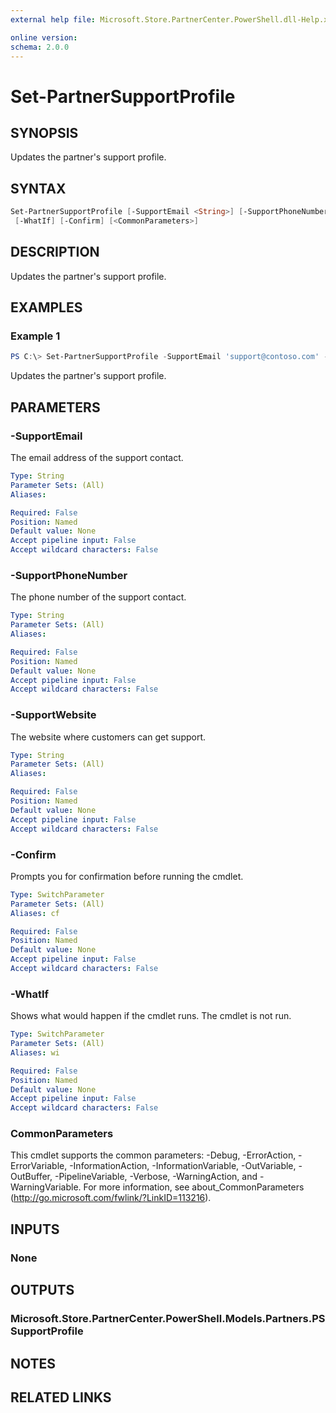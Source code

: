 ```yaml
---
external help file: Microsoft.Store.PartnerCenter.PowerShell.dll-Help.xml

online version:
schema: 2.0.0
---
```


# Set-PartnerSupportProfile

## SYNOPSIS
Updates the partner's support profile.

## SYNTAX

```powershell
Set-PartnerSupportProfile [-SupportEmail <String>] [-SupportPhoneNumber <String>] [-SupportWebsite <String>]
 [-WhatIf] [-Confirm] [<CommonParameters>]
```

## DESCRIPTION
Updates the partner's support profile.

## EXAMPLES

### Example 1
```powershell
PS C:\> Set-PartnerSupportProfile -SupportEmail 'support@contoso.com' -SupportPhoneNumber '4255555555' -SupportWebsite 'https://www.microsoft.com'
```

Updates the partner's support profile.

## PARAMETERS

### -SupportEmail
The email address of the support contact.

```yaml
Type: String
Parameter Sets: (All)
Aliases:

Required: False
Position: Named
Default value: None
Accept pipeline input: False
Accept wildcard characters: False
```

### -SupportPhoneNumber
The phone number of the support contact.

```yaml
Type: String
Parameter Sets: (All)
Aliases:

Required: False
Position: Named
Default value: None
Accept pipeline input: False
Accept wildcard characters: False
```

### -SupportWebsite
The website where customers can get support.

```yaml
Type: String
Parameter Sets: (All)
Aliases:

Required: False
Position: Named
Default value: None
Accept pipeline input: False
Accept wildcard characters: False
```

### -Confirm
Prompts you for confirmation before running the cmdlet.

```yaml
Type: SwitchParameter
Parameter Sets: (All)
Aliases: cf

Required: False
Position: Named
Default value: None
Accept pipeline input: False
Accept wildcard characters: False
```

### -WhatIf
Shows what would happen if the cmdlet runs.
The cmdlet is not run.

```yaml
Type: SwitchParameter
Parameter Sets: (All)
Aliases: wi

Required: False
Position: Named
Default value: None
Accept pipeline input: False
Accept wildcard characters: False
```

### CommonParameters
This cmdlet supports the common parameters: -Debug, -ErrorAction, -ErrorVariable, -InformationAction, -InformationVariable, -OutVariable, -OutBuffer, -PipelineVariable, -Verbose, -WarningAction, and -WarningVariable. For more information, see about_CommonParameters (http://go.microsoft.com/fwlink/?LinkID=113216).

## INPUTS

### None

## OUTPUTS

### Microsoft.Store.PartnerCenter.PowerShell.Models.Partners.PSSupportProfile

## NOTES

## RELATED LINKS
